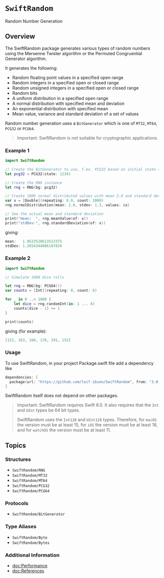 # ``SwiftRandom``

Random Number Generation

## Overview

The SwiftRandom package generates various types of random numbers using the Mersenne Twister algorithm
or the Permuted Congruential Generator algorithm.

It generates the following:

* Random floating point values in a specified open range
* Random integers in a specified open or closed range
* Random unsigned integers in a specified open or closed range
* Random bits
* A uniform distribution in a specified open range
* A normal distribution with specified mean and deviation
* An exponential distribution with specified mean
* Mean value, variance and standard deviation of a set of values

Random number generation uses a ``BitGenerator`` which is one of ``MT32``, ``MT64``, ``PCG32`` or ``PCG64``.

> Important:
SwiftRandom is not suitable for cryptographic applications.

### Example 1

```swift
import SwiftRandom

// Create the BitGenerator to use, f.ex. PCG32 based on initial state = 1234
let pcg32 = PCG32(state: 1234)

// Create the RNG instance
let rng = RNG(bg: pcg32)

// Create 1000 normal distributed values with mean 2.0 and standard deviation 1.3
var x = [Double](repeating: 0.0, count: 1000)
rng.normalDistribution(mean: 2.0, stdev: 1.3, values: &x)

// See the actual mean and standard deviation
print("mean:  ", rng.meanValue(of: x))
print("stdDev:", rng.standardDeviation(of: x))
```

giving:

```swift
mean:   1.9523520613523375
stdDev: 1.2654344086187834
```

### Example 2

```swift
import SwiftRandom

// Simulate 1000 dice rolls

let rng = RNG(bg: PCG64())
var counts = [Int](repeating: 0, count: 6)

for _ in 0 ..< 1000 {
    let dice = rng.randomInt(in: 1 ... 6)
    counts[dice - 1] += 1
}

print(counts)
```

giving (for example):

```swift
[152, 163, 166, 176, 191, 152]
```

### Usage

To use SwiftRandom, in your project Package.swift file add a dependency like

```swift
dependencies: [
  package(url: "https://github.com/leif-ibsen/SwiftRandom", from: "3.0.0"),
]
```

SwiftRandom itself does not depend on other packages.

> Important:
SwiftRandom requires Swift 6.0. It also requires that the `Int` and `UInt` types be 64 bit types.
>
> SwiftRandom uses the `Int128` and `UInt128` types. Therefore, for `macOS` the version must be at least 15,
for `iOS` the version must be at least 18, and for `watchOS` the version must be at least 11.

## Topics

### Structures

- ``SwiftRandom/RNG``
- ``SwiftRandom/MT32``
- ``SwiftRandom/MT64``
- ``SwiftRandom/PCG32``
- ``SwiftRandom/PCG64``

### Protocols

- ``SwiftRandom/BitGenerator``

### Type Aliases

- ``SwiftRandom/Byte``
- ``SwiftRandom/Bytes``

### Additional Information

- <doc:Performance>
- <doc:References>
